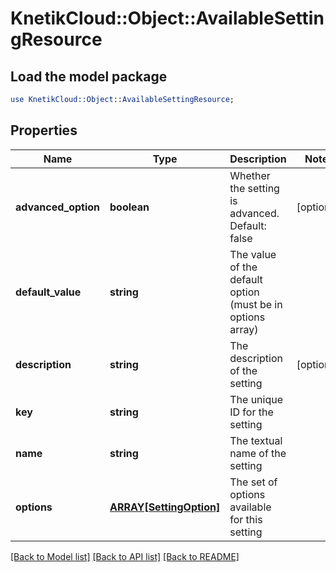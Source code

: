 # KnetikCloud::Object::AvailableSettingResource

## Load the model package
```perl
use KnetikCloud::Object::AvailableSettingResource;
```

## Properties
Name | Type | Description | Notes
------------ | ------------- | ------------- | -------------
**advanced_option** | **boolean** | Whether the setting is advanced. Default: false | [optional] 
**default_value** | **string** | The value of the default option (must be in options array) | 
**description** | **string** | The description of the setting | [optional] 
**key** | **string** | The unique ID for the setting | 
**name** | **string** | The textual name of the setting | 
**options** | [**ARRAY[SettingOption]**](SettingOption.md) | The set of options available for this setting | 

[[Back to Model list]](../README.md#documentation-for-models) [[Back to API list]](../README.md#documentation-for-api-endpoints) [[Back to README]](../README.md)


